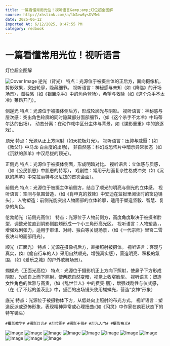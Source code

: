 ```yaml
---
title: 一篇看懂常用光位！视听语言&amp;amp;灯位超全图解
source: http://xhslink.com/a/lWAew6ysDVMeb
date: 2025-06-12
Imported At: 6/12/2025, 8:47:55 PM
category: redbook
---
```


# 一篇看懂常用光位！视听语言
灯位超全图解

![Cover Image](https://hiraeth-picbed.oss-cn-beijing.aliyuncs.com/0-1749732475391.jpg)
逆光（背光）
特点：光源位于被摄主体的正后方，面向摄像机，剪影效果，突出轮廓，隐藏细节。
视听语言：神秘感与未知（如《降临》的开场场景），孤独感（如《银翼杀手》中的角色登场），希望与救赎（如《这个杀手不太冷》莱昂开门）。

侧逆光
特点：光源位于被摄体侧后方，形成轮廓光与阴影。
视听语言：神秘感与层次感：突出角色轮廓的同时隐藏部分面部细节，（如《这个杀手不太冷》中玛蒂尔达的出场），
动态分离：在动作戏中区分主体与背景，如《谍影重重》中的追逐戏）。

顶光
特点：光源从正上方照射（如天花板灯光）。
视听语言：压抑与威慑：(如《教父1》中马龙·白兰度的出场)，
非自然感：科幻或恐怖片中暗示异常状态（如《沉默的羔羊》中汉尼拔的顶光）。

正侧光
特点：光源位于被摄体侧面，形成明暗对比。
视听语言：立体感与质感，（如《公民凯恩》中凯恩的特写），
戏剧性：常用于刻画复杂性格或冲突（如《沉默的羔羊》中克拉丽特与汉尼拔的首次会面）。

前侧光
特点：光源位于被摄主体前侧方，结合了顺光的明亮与侧光的立体感。
视听语言：空间与氛围营造，（如《肖申克的救赎》中安迪在监狱里阅读时的窗边镜头），
人物塑造：前侧光能突出人物面部的立体轮廓，适用于塑造坚毅、智慧、复杂的角色。

伦勃朗光（前侧光高位）
特点：光源位于人物前侧方，高度角度取决于被摄者脸型，调整光位直到阴影侧脸颊形成一个小三角形高光区。
视听语言：人物塑造，，增强戏剧张力，适用于审讯、对峙、独白等关键场景，（如《一代宗师》里宫二雪夜决斗的面部用光）。

顺光（正面光）
特点：光源在摄像机后方，直接照射被摄体。
视听语言：客观与真实，(如《偷自行车的人》采用自然顺光，增强真实感），营造明亮、积极的氛围，（如《爱乐之城》的户外歌舞场景）。

蝴蝶光（正面光高位）
特点：光源位于摄影机正上方向下照射，使鼻子下方形成阴影，光线自上而下照射，使两腮自然变暗，视觉上收窄脸型。
视听语言：塑造女性角色的优雅与高贵，(如《乱世佳人》中的费雯·丽），增强戏剧性与仪式感，（在《了不起的盖茨比》中，黛西的出场镜头使用蝴蝶光，营造“女神”形象）

底光
特点：光源位于被摄物体下方，从低处向上照射的布光方式。
视听语言：塑造反派或恐怖形象，表现精神异常或心理扭曲:(如《闪灵》中作家在疯狂状态下的特写镜头）

```
#摄影教学# #摄影灯光# #灯位图# #摄影干货# #灯光入门# #摄影布光#
```

![Image](https://hiraeth-picbed.oss-cn-beijing.aliyuncs.com/0-1749732475391.jpg)
![Image](https://hiraeth-picbed.oss-cn-beijing.aliyuncs.com/1-1749732475711.jpg)
![Image](https://hiraeth-picbed.oss-cn-beijing.aliyuncs.com/2-1749732475731.jpg)
![Image](https://hiraeth-picbed.oss-cn-beijing.aliyuncs.com/3-1749732475752.jpg)
![Image](https://hiraeth-picbed.oss-cn-beijing.aliyuncs.com/4-1749732475770.jpg)
![Image](https://hiraeth-picbed.oss-cn-beijing.aliyuncs.com/5-1749732475823.jpg)
![Image](https://hiraeth-picbed.oss-cn-beijing.aliyuncs.com/6-1749732475845.jpg)
![Image](https://hiraeth-picbed.oss-cn-beijing.aliyuncs.com/7-1749732475869.jpg)
![Image](https://hiraeth-picbed.oss-cn-beijing.aliyuncs.com/8-1749732475887.jpg)
![Image](https://hiraeth-picbed.oss-cn-beijing.aliyuncs.com/9-1749732475909.jpg)
![Image](https://hiraeth-picbed.oss-cn-beijing.aliyuncs.com/10-1749732475933.jpg)
